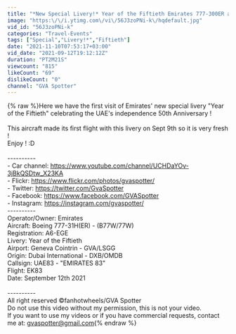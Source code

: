 ```yaml
---
title: "*New Special Livery!* Year of the Fiftieth Emirates 777-300ER at Geneva\/GVA\/LSGG"
image: "https:\/\/i.ytimg.com\/vi\/56J3zoPNi-k\/hqdefault.jpg"
vid_id: "56J3zoPNi-k"
categories: "Travel-Events"
tags: ["Special","Livery!*","Fiftieth"]
date: "2021-11-10T07:53:17+03:00"
vid_date: "2021-09-12T19:12:12Z"
duration: "PT2M21S"
viewcount: "815"
likeCount: "69"
dislikeCount: "0"
channel: "GVA Spotter"
---
```

{% raw %}Here we have the first visit of Emirates' new special livery &quot;Year of the Fiftieth&quot; celebrating the UAE's independence 50th Anniversary !<br /><br />This aircraft made its first flight with this livery on Sept 9th so it is very fresh !<br />Enjoy ! :D<br /><br />----------<br />- Car channel: <a rel="nofollow" target="blank" href="https://www.youtube.com/channel/UCHDaYOv-3jBkQSDtw_X23KA">https://www.youtube.com/channel/UCHDaYOv-3jBkQSDtw_X23KA</a><br />- Flickr: <a rel="nofollow" target="blank" href="https://www.flickr.com/photos/gvaspotter/">https://www.flickr.com/photos/gvaspotter/</a><br />- Twitter: <a rel="nofollow" target="blank" href="https://twitter.com/GvaSpotter">https://twitter.com/GvaSpotter</a><br />- Facebook: <a rel="nofollow" target="blank" href="https://www.facebook.com/GVASpotter">https://www.facebook.com/GVASpotter</a><br />- Instagram: <a rel="nofollow" target="blank" href="https://instagram.com/gvaspotter/">https://instagram.com/gvaspotter/</a><br />----------<br />Operator/Owner: Emirates<br />Aircraft: Boeing 777-31H(ER) - (B77W/77W)<br />Registration: A6-EGE<br />Livery: Year of the Fiftieth<br />Airport: Geneva Cointrin - GVA/LSGG<br />Origin: Dubai International - DXB/OMDB<br />Callsign: UAE83 - &quot;EMIRATES 83&quot;<br />Flight: EK83<br />Date: September 12th 2021<br /><br />----------<br />All right reserved ©fanhotwheels/GVA Spotter<br />Do not use this video without my permission, this is not your video.<br />If you want to use my videos or if you have commercial requests, contact me at: gvaspotter@gmail.com{% endraw %}
